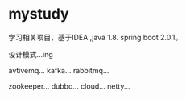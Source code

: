 # mystudy
学习相关项目，基于IDEA ,java 1.8. spring boot 2.0.1。

设计模式...ing

avtivemq...
kafka...
rabbitmq...

zookeeper...
dubbo...
cloud...
netty...
